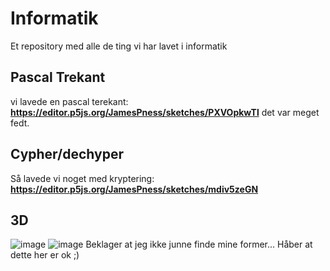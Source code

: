 # Informatik
Et repository med alle de ting vi har lavet i informatik

## Pascal Trekant
vi lavede en pascal terekant:
**https://editor.p5js.org/JamesPness/sketches/PXVOpkwTl**
det var meget fedt.

## Cypher/dechyper
Så lavede vi noget med kryptering:
**https://editor.p5js.org/JamesPness/sketches/mdiv5zeGN**

## 3D
![image](https://github.com/user-attachments/assets/51f2322c-eb4e-439e-9c2a-0def05470f3f)
![image](https://github.com/user-attachments/assets/a8e136aa-d425-46c2-991f-d5fcc526ac68)
Beklager at jeg ikke junne finde mine former...
Håber at dette her er ok ;)

